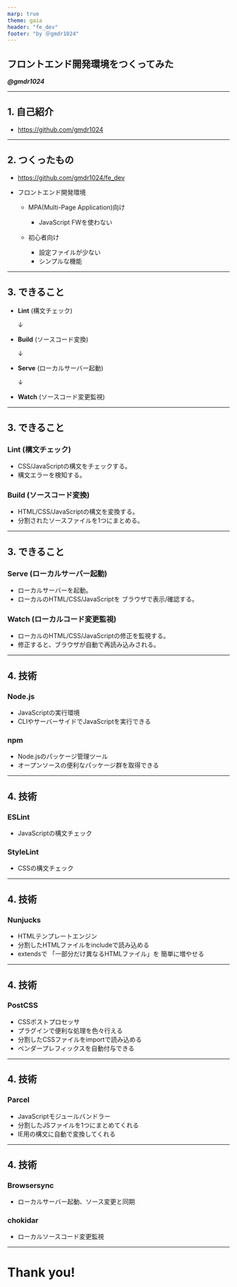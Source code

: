 ```yaml
---
marp: true
theme: gaia
header: "fe_dev"
footer: "by ＠gmdr1024"
---
```


## フロントエンド開発環境をつくってみた

***@gmdr1024***

---
## 1. 自己紹介
- https://github.com/gmdr1024

---
## 2. つくったもの  
- https://github.com/gmdr1024/fe_dev
- フロントエンド開発環境

  - MPA(Multi-Page Application)向け
    - JavaScript FWを使わない

  - 初心者向け
    - 設定ファイルが少ない
    - シンプルな機能

---
## 3. できること
- **Lint** (構文チェック)

  ↓

- **Build** (ソースコード変換)

  ↓

- **Serve** (ローカルサーバー起動)

  ↓

- **Watch** (ソースコード変更監視)

---
## 3. できること

### Lint (構文チェック) 
- CSS/JavaScriptの構文をチェックする。
- 構文エラーを検知する。 

### Build (ソースコード変換)
- HTML/CSS/JavaScriptの構文を変換する。
- 分割されたソースファイルを1つにまとめる。

---
## 3. できること

### Serve (ローカルサーバー起動) 
- ローカルサーバーを起動。
- ローカルのHTML/CSS/JavaScriptを
  ブラウザで表示/確認する。 

### Watch (ローカルコード変更監視)
- ローカルのHTML/CSS/JavaScriptの修正を監視する。
- 修正すると、ブラウザが自動で再読み込みされる。

---
## 4. 技術
### Node.js
- JavaScriptの実行環境
- CLIやサーバーサイドでJavaScriptを実行できる

### npm
- Node.jsのパッケージ管理ツール
- オープンソースの便利なパッケージ群を取得できる

---
## 4. 技術
### ESLint
- JavaScriptの構文チェック
### StyleLint
- CSSの構文チェック


---
## 4. 技術
### Nunjucks
  - HTMLテンプレートエンジン
  - 分割したHTMLファイルをincludeで読み込める
  - extendsで
    「一部分だけ異なるHTMLファイル」を
    簡単に増やせる

---
## 4. 技術
### PostCSS
  - CSSポストプロセッサ
  - プラグインで便利な処理を色々行える
  - 分割したCSSファイルをimportで読み込める
  - ベンダープレフィックスを自動付与できる

---
## 4. 技術
### Parcel
  - JavaScriptモジュールバンドラー
  - 分割したJSファイルを1つにまとめてくれる
  - IE用の構文に自動で変換してくれる

---
## 4. 技術
### Browsersync
- ローカルサーバー起動、ソース変更と同期

### chokidar
- ローカルソースコード変更監視

---
# Thank you!
